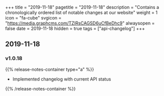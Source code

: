 +++
title = "2019-11-18"
pagetitle = "2019-11-18"
description = "Contains a chronologically ordered list of notable changes at our website"
weight = 1
icon = "fa-cube"
svgicon = "https://media.graphcms.com/TZIRsCAGSD6uCfBeDhc9"
alwaysopen = false
date = 2019-11-18
hidden = true
tags = ["api-changelog"]
+++


## 2019-11-18 

### v1.0.18

{{% release-notes-container type="a" %}}

- Implemented changelog with current API status

{{% /release-notes-container %}}

